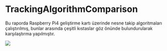 # TrackingAlgorithmComparison
<p>Bu raporda Raspberry Pi4 geliştirme kartı üzerinde nesne takip algoritmaları çalıştırılmış, bunlar arasında çeşitli kıstaslar göz önünde bulundurularak karşılaştırma yapılmıştır.</p>
<img src="https://www.youtube.com/watch?v=n4QA3shA8Yw&feature=emb_logo"></img>
